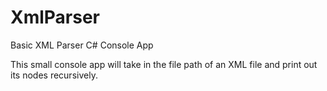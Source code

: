 # XmlParser
Basic XML Parser C# Console App

This small console app will take in the file path of an XML file and print out its nodes recursively.
